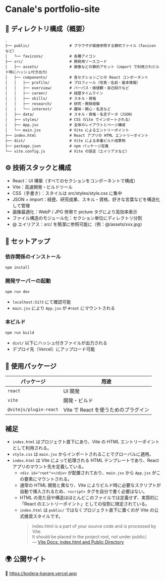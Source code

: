 # Canale's portfolio-site

## 📁 ディレクトリ構成（概要）

```
.
├── public/                  # ブラウザが直接参照する静的ファイル（favicon など）
│   └── favicons/            # 各種アイコン
├── src/                     # 開発用ソースコード
│   ├── assets/              # 画像などの静的アセット（import で利用されビルド時にハッシュ付き出力）
│   ├── components/          # 各セクションごとの React コンポーネント
│   │   ├── profile/         # プロフィール（写真・名前・基本情報）
│   │   ├── overview/        # パーパス・価値観・自己紹介など
│   │   ├── career/          # 経歴タイムライン
│   │   ├── skills/          # スキル・資格
│   │   ├── research/        # 研究・開発経験
│   │   └── interest/        # 趣味・関心・名言など
│   ├── data/                # スキル・資格・名言データ（JSON）
│   ├── styles/              # CSS（Vite でインポートされる）
│   ├── App.jsx              # 全体のレイアウトとページ構成
│   └── main.jsx             # Vite によるエントリーポイント
├── index.html               # React アプリの HTML エントリーポイント
├── dist/                    # Vite による本番ビルド成果物
├── package.json             # npm パッケージ定義
└── vite.config.js           # Vite の設定（エイリアスなど）
```

## ⚙️ 技術スタックと構成

- React：UI 構築（すべてのセクションをコンポーネントで構成）
- Vite：高速開発・ビルドツール
- CSS（手書き）：スタイルは src/styles/style.css に集中
- JSON + import：経歴、研究成果、スキル・資格、好きな言葉などを構造化して管理
- 画像最適化：WebP / JPG 併用で picture タグにより高効率表示
- ファイル構造のモジュール化：セクション単位にディレクトリ分割
- @ エイリアス：src/ を簡潔に参照可能に（例：@/assets/xxx.jpg）

## 🚀 セットアップ

### 依存関係のインストール

```bash
npm install
```

### 開発サーバーの起動

```bash
npm run dev
```

- `localhost:5173` にて確認可能
- `main.jsx` により `App.jsx` が `#root` にマウントされる

### 本ビルド

```bash
npm run build
```

- `dist/` 以下にハッシュ付きファイルが出力される
- デプロイ先（Vercel）にアップロード可能

## 🧾 使用パッケージ

| パッケージ             | 用途                                 |
| ---------------------- | ------------------------------------ |
| `react`                | UI 開発                              |
| `vite`                 | 開発・ビルド                         |
| `@vitejs/plugin-react` | Vite で React を使うためのプラグイン |

## 補足

- `index.html` はプロジェクト直下にあり、Vite の HTML エントリーポイントとして利用される。
- `style.css` は `main.jsx` からインポートされることでグローバルに適用。
- `index.html` は Vite によって処理される HTML テンプレートであり、React アプリのマウント先を定義している。
  - `<div id="root"></div>` が配置されており、`main.jsx` から `App.jsx` がこの要素にマウントされる。
  - 通常の HTML 開発と異なり、Vite によりビルド時に必要なスクリプトが自動で挿入されるため、`<script>` タグを自分で書く必要はない。
  - HTML の見た目や構造はほとんどこのファイルでは定義せず、実質的に「React のエントリーポイント」としての役割に限定されている。
  - `index.html` は `public/` ではなくプロジェクト直下に置くのが Vite の公式推奨スタイルです。
    > index.html is a part of your source code and is processed by Vite. \
    > It should be placed in the project root, not under public/.\
    > — [Vite Docs: index.html and Public Directory](https://vite.dev/guide/#index-html-and-project-root)

## 🌍 公開サイト

🔗 https://kodera-kanare.vercel.app
